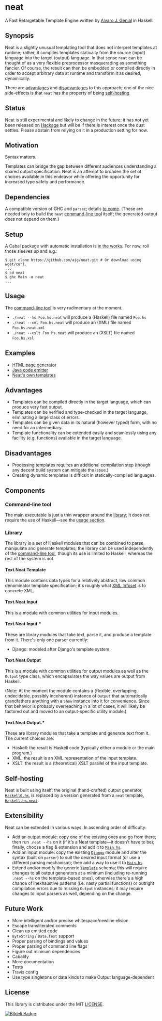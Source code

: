 neat
====

A Fast Retargetable Template Engine written by [Alvaro J. Genial](http://alva.ro) in Haskell.

Synopsis
--------

Neat is a slightly unusual templating tool that does not interpret templates at runtime; rather, it compiles templates statically from the source (input) language into the target (output) language. In that sense `neat` can be thought of as a very flexible preprocessor masquerading as something fancier. Of course, the result can then be embedded or compiled directly in order to accept arbitrary data at runtime and transform it as desired, dynamically.

There are [advantages](#advantages) and [disadvantages](#disadvantages) to this approach; one of the nice side-effects is that `neat` has the property of being [self-hosting](#self-hosting).

Status
------

Neat is still experimental and likely to change in the future; it has not yet been released on [Hackage](http://hackage.haskell.org) but will be if there is interest once the dust settles. Please abstain from relying on it in a production setting for now.

Motivation
----------

Syntax matters.

Templates can bridge the gap between different audiences understanding a shared output specification. Neat is an attempt to broaden the set of choices available in this endeavor while offering the opportunity for increased type safety and performance.

Dependencies
------------

A compatible version of GHC and `parsec`; details [to come](#future-work). (These are needed only to build the `neat` [command-line tool](#command-line-tool) itself; the generated output does not depend on them.)

Setup
-----

A Cabal package with automatic installation is [in the works](#future-work). For now, roll those sleeves up and e.g.:

```shell
$ git clone https://github.com/ajg/neat.git # Or download using wget/curl.
...
$ cd neat
$ ghc Main -o neat
...
```

Usage
-----

The [command-line tool](#command-line-tool) is very rudimentary at the moment.

 - `./neat --hs Foo.hs.neat` will produce a (Haskell) file named `Foo.hs`
 - `./neat --xml Foo.hs.neat` will produce an (XML) file named `Foo.hs.neat.xml`
 - `./neat --xslt Foo.hs.neat` will produce an (XSLT) file named `Foo.hs.xsl`

Examples
--------

 - [HTML page generator](./Example/HTML/Page.hs.neat)
 - [Java code emitter](./Example/Java/Emitter.hs.neat)
 - [Neat's own templates](#self-hosting)

Advantages
----------

 - Templates can be compiled directly in the target language, which can produce very fast output.
 - Templates can be verified and type-checked in the target language, eliminating a large class of errors.
 - Templates can be given data in its natural (however typed) form, with no need for an intermediary.
 - Template functionality can be extended easily and seamlessly using any facility (e.g. functions) available in the target language.

Disadvantages
-------------

 - Processing templates requires an additional compilation step (though any decent build system can mitigate the issue.)
 - Creating dynamic templates is difficult in statically-compiled languages.

Components
----------

### Command-line tool

The main executable is just a thin wrapper around the [library](#library); it does not require the use of Haskell—see the [usage section](#usage).

### Library

The library is a set of Haskell modules that can be combined to parse, manipulate and generate templates; the library can be used independently of the [command-line tool](#command-line-tool), though its use is limited to Haskell, whereas the rest of the system is not.

#### Text.Neat.Template

This module contains data types for a relatively abstract, low common denominator template specification; it's roughly what [XML Infoset](http://www.w3.org/TR/xml-infoset/) is to concrete XML.

#### Text.Neat.Input

This is a module with common utilities for input modules.

#### Text.Neat.Input.*

These are library modules that take text, parse it, and produce a template from it. There's only one parser currently:

 - Django: modeled after Django's template system.

#### Text.Neat.Output

This is a module with common utilities for output modules as well as the `Output` type class, which encapsulates the way values are output from Haskell.

(Note: At the moment the module contains a {flexible, overlapping, undecidable, possibly incoherent} instance of `Output` that automatically grandfathers anything with a `Show` instance into it for convenience. Since that behavior is probably overreaching in a lot of cases, it will likely be factored out and moved to an output-specific utility module.)

#### Text.Neat.Output.*

These are library modules that take a template and generate text from it. The current choices are:

 - Haskell: the result is Haskell code (typically either a module or the main program.)
 - XML: the result is an XML representation of the input template.
 - XSLT: the result is a (theoretical) XSLT parallel of the input template.

Self-hosting
------------

Neat is built using itself: the original (hand-crafted) output generator, [`Haskell0.hs`](./Text/Neat/Output/Haskell0.hs), is replaced by a version generated from a `neat` template, [`Haskell.hs.neat`](./Text/Neat/Output/Haskell.hs.neat).

Extensibility
-------------

Neat can be extended in various ways. In ascending order of difficulty:

 - Add an output module: copy one of the existing ones and go from there; then run `.neat --hs` on it (if it's a Neat template—it doesn't have to be); finally, choose a flag & extension and add it to [`Main.hs`](./Main.hs).
 - Add an input module: copy the existing [`Django`](./Text/Neat/Input/Django.hs) module and alter the syntax (built on `parser`) to suit the desired input format (or use a different parsing mechanism); then add a way to use it to [`Main.hs`](./Main.hs).
 - Extend and/or modify the generic [`Template`](./Text/Neat/Template.hs) schema; this will require changes to all output generators at a mininum (including re-running `.neat --hs` on the template-based ones), otherwise there's a high chance of inexhaustive patterns (i.e. nasty partial functions) or outright compilation errors due to missing `Output` instances; it may require changes to input parsers as well, depending on the change.

Future Work
-----------

 - More intelligent and/or precise whitespace/newline elision
 - Escape transliterated comments
 - Clean up emitted code
 - `ByteString` / `Data.Text` support
 - Proper parsing of bindings and values
 - Proper parsing of command line flags
 - Figure out mininum dependencies
 - Cabalify
 - More documentation
 - Tests
 - Travis config
 - Use type singletons or data kinds to make Output language-dependent

License
-------

This library is distributed under the MIT [LICENSE](./LICENSE).


[![Bitdeli Badge](https://d2weczhvl823v0.cloudfront.net/ajg/neat/trend.png)](https://bitdeli.com/free "Bitdeli Badge")
